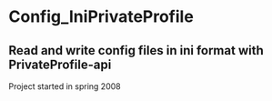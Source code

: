# Config_IniPrivateProfile  
## Read and write config files in ini format with PrivateProfile-api  
Project started in spring 2008

